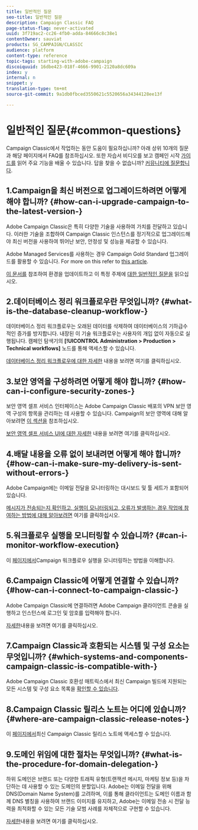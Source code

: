 ```yaml
---
title: 일반적인 질문
seo-title: 일반적인 질문
description: Campaign Classic FAQ
page-status-flag: never-activated
uuid: 3f719ac2-cc26-4fb0-adda-84666c8c38e1
contentOwner: sauviat
products: SG_CAMPAIGN/CLASSIC
audience: platform
content-type: reference
topic-tags: starting-with-adobe-campaign
discoiquuid: 16dbe423-018f-4666-9901-2120a8dc609a
index: y
internal: n
snippet: y
translation-type: tm+mt
source-git-commit: 9a1db0fbced3550621c5520656a34344128ee13f

---
```



# 일반적인 질문{#common-questions}

Campaign Classic에서 작업하는 동안 도움이 필요하십니까? 아래 상위 10개의 질문과 해당 페이지에서 FAQ를 참조하십시오. 또한 자습서 비디오를 [](https://docs.adobe.com/content/help/en/campaign-learn/campaign-classic-tutorials/overview.html) 보고 캠페인 시작 [가이드를](../../platform/using/tutorials.md#step-by-step-guides) 읽어 주요 기능을 배울 수 있습니다. 답을 찾을 수 없습니까? [커뮤니티에 질문합니다](https://forums.adobe.com/community/experience-cloud/marketing-cloud/campaign).

## 1.Campaign을 최신 버전으로 업그레이드하려면 어떻게 해야 합니까? {#how-can-i-upgrade-campaign-to-the-latest-version-}

Adobe Campaign Classic은 특히 다양한 기술을 사용하여 가치를 전달하고 있습니다. 이러한 기술을 조합하여 Campaign Classic 인스턴스를 정기적으로 업그레이드해야 최신 버전을 사용하여 뛰어난 보안, 안정성 및 성능을 제공할 수 있습니다.

Adobe Managed Services를 사용하는 경우 Campaign Gold Standard 업그레이드를 활용할 수 있습니다. For more on this refer to [this article](https://helpx.adobe.com/campaign/kb/gold-standard.html).

[이 문서를](https://helpx.adobe.com/campaign/kb/acc-build-upgrade.html) 참조하여 환경을 업데이트하고 이 특정 주제에 [대한 일반적인 질문을](https://helpx.adobe.com/campaign/kb/build-upgrade-faq.html) 읽으십시오.

## 2.데이터베이스 정리 워크플로우란 무엇입니까? {#what-is-the-database-cleanup-workflow-}

데이터베이스 정리 워크플로우는 오래된 데이터를 삭제하여 데이터베이스의 기하급수적인 증가를 방지합니다. 내장된 이 기술 워크플로우는 사용자의 개입 없이 자동으로 실행됩니다. 캠페인 탐색기의 **[!UICONTROL Administration > Production > Technical workflows]** 노드를 통해 액세스할 수 있습니다.

[데이터베이스 정리 워크플로우에 대한 자세한](../../production/using/database-cleanup-workflow.md) 내용을 보려면 여기를 클릭하십시오.

## 3.보안 영역을 구성하려면 어떻게 해야 합니까? {#how-can-i-configure-security-zones-}

보안 영역 셀프 서비스 인터페이스는 Adobe Campaign Classic 배포의 VPN 보안 영역 구성의 항목을 관리하는 데 사용할 수 있습니다. Campaign의 보안 영역에 대해 알아보려면 [이 섹션을](../../installation/using/configuring-campaign-server.md#defining-security-zones) 참조하십시오.

[보안 영역 셀프 서비스 UI에 대한 자세한](https://helpx.adobe.com/campaign/kb/configuring-security-zones-self-service.html) 내용을 보려면 여기를 클릭하십시오.

## 4.배달 내용을 오류 없이 보내려면 어떻게 해야 합니까? {#how-can-i-make-sure-my-delivery-is-sent-without-errors-}

Adobe Campaign에는 이메일 전달을 모니터링하는 대시보드 및 툴 세트가 포함되어 있습니다.

[메시지가 전송되는지 확인하고, 실행이 모니터링되고, 오류가 발생하는 경우 작업에 참여하는 방법에 대해 알아보려면](../../delivery/using/monitoring-a-delivery.md) 여기를 클릭하십시오.

## 5.워크플로우 실행을 모니터링할 수 있습니까? {#can-i-monitor-workflow-execution}

이 [페이지에서](../../workflow/using/executing-a-workflow.md)Campaign 워크플로우 실행을 모니터링하는 방법을 이해합니다.

## 6.Campaign Classic에 어떻게 연결할 수 있습니까? {#how-can-i-connect-to-campaign-classic-}

Adobe Campaign Classic에 연결하려면 Adobe Campaign 클라이언트 콘솔을 실행하고 인스턴스에 로그인 및 암호를 입력해야 합니다.

[자세한](../../platform/using/launching-adobe-campaign.md)내용을 보려면 여기를 클릭하십시오.

## 7.Campaign Classic과 호환되는 시스템 및 구성 요소는 무엇입니까? {#which-systems-and-components-campaign-classic-is-compatible-with-}

Adobe Campaign Classic 호환성 매트릭스에서 최신 Campaign 빌드에 지원되는 모든 시스템 및 구성 요소 목록을 [확인할 수 있습니다](https://helpx.adobe.com/campaign/kb/compatibility-matrix.html).

## 8.Campaign Classic 릴리스 노트는 어디에 있습니까? {#where-are-campaign-classic-release-notes-}

이 [페이지에서](https://docs.adobe.com/content/help/en/campaign-classic/using/release-notes/latest-release.html)최신 Campaign Classic 릴리스 노트에 액세스할 수 있습니다.

## 9.도메인 위임에 대한 절차는 무엇입니까? {#what-is-the-procedure-for-domain-delegation-}

하위 도메인은 브랜드 또는 다양한 트래픽 유형(트랜잭션 메시지, 마케팅 정보 등)을 차단하는 데 사용할 수 있는 도메인의 분할입니다.
Adobe는 이메일 전달을 위해 DNS(Domain Name System)를 고려하며, 이를 통해 클라이언트는 도메인 이름과 함께 DNS 별칭을 사용하여 브랜드 이미지를 유지하고, Adobe는 이메일 전송 시 전달 능력을 최적화할 수 있는 모든 기술 모범 사례를 자체적으로 구현할 수 있습니다.

[자세한](https://helpx.adobe.com/campaign/kb/domain-name-delegation.html)내용을 보려면 여기를 클릭하십시오.


